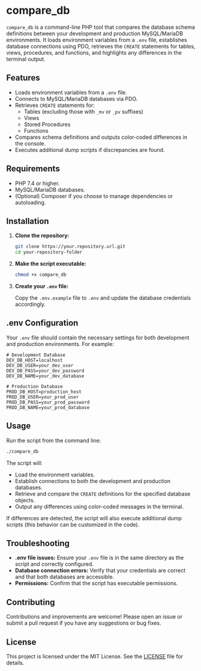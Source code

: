 # compare_db

`compare_db` is a command-line PHP tool that compares the database schema definitions between your development and production MySQL/MariaDB environments. It loads environment variables from a `.env` file, establishes database connections using PDO, retrieves the `CREATE` statements for tables, views, procedures, and functions, and highlights any differences in the terminal output.

## Features

- Loads environment variables from a `.env` file.
- Connects to MySQL/MariaDB databases via PDO.
- Retrieves `CREATE` statements for:
  - Tables (excluding those with `_mv` or `_pv` suffixes)
  - Views
  - Stored Procedures
  - Functions
- Compares schema definitions and outputs color-coded differences in the console.
- Executes additional dump scripts if discrepancies are found.

## Requirements

- PHP 7.4 or higher.
- MySQL/MariaDB databases.
- (Optional) Composer if you choose to manage dependencies or autoloading.

## Installation

1. **Clone the repository:**

   ```bash
   git clone https://your.repository.url.git
   cd your-repository-folder
   ```

2. **Make the script executable:**

   ```bash
   chmod +x compare_db
   ```

3. **Create your `.env` file:**

   Copy the `.env.example` file to `.env` and update the database credentials accordingly.

## .env Configuration

Your `.env` file should contain the necessary settings for both development and production environments. For example:

```dotenv
# Development Database
DEV_DB_HOST=localhost
DEV_DB_USER=your_dev_user
DEV_DB_PASS=your_dev_password
DEV_DB_NAME=your_dev_database

# Production Database
PROD_DB_HOST=production_host
PROD_DB_USER=your_prod_user
PROD_DB_PASS=your_prod_password
PROD_DB_NAME=your_prod_database
```

## Usage

Run the script from the command line:

```bash
./compare_db
```

The script will:
- Load the environment variables.
- Establish connections to both the development and production databases.
- Retrieve and compare the `CREATE` definitions for the specified database objects.
- Output any differences using color-coded messages in the terminal.

If differences are detected, the script will also execute additional dump scripts (this behavior can be customized in the code).

## Troubleshooting

- **.env file issues:** Ensure your `.env` file is in the same directory as the script and correctly configured.
- **Database connection errors:** Verify that your credentials are correct and that both databases are accessible.
- **Permissions:** Confirm that the script has executable permissions.

## Contributing

Contributions and improvements are welcome! Please open an issue or submit a pull request if you have any suggestions or bug fixes.

## License

This project is licensed under the MIT License. See the [LICENSE](LICENSE) file for details.
